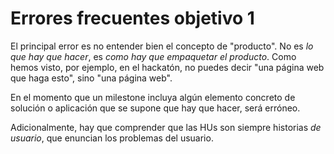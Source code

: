 # Errores frecuentes objetivo 1

El principal error es no entender bien el concepto de "producto". No es *lo que
hay que hacer*, es *como hay que empaquetar el producto*. Como hemos visto, por
ejemplo, en el hackatón, no puedes decir "una página web que haga esto", sino
"una página web".

En el momento que un milestone incluya algún elemento concreto de solución o
aplicación que se supone que hay que hacer, será erróneo.

Adicionalmente, hay que comprender que las HUs son siempre historias
*de usuario*, que enuncian los problemas del usuario.